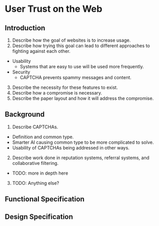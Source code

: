 # User Trust on the Web

## Introduction
1. Describe how the goal of websites is to increase usage.
2. Describe how trying this goal can lead to different approaches to fighting against each other.
  * Usability
    * Systems that are easy to use will be used more frequently.
  * Security
    * CAPTCHA prevents spammy messages and content.
3. Describe the necessity for these features to exist.
4. Describe how a compromise is necessary.
5. Describe the paper layout and how it will address the compromise.

## Background
1. Describe CAPTCHAs.
  * Definition and common type.
  * Smarter AI causing common type to be more complicated to solve.
  * Usability of CAPTCHAs being addressed in other ways.
2. Describe work done in reputation systems, referral systems, and collaborative filtering.
  * TODO: more in depth here
3. TODO: Anything else?

## Functional Specification

## Design Specification
